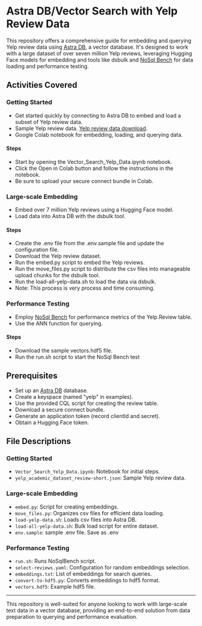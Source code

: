 # Astra DB/Vector Search with Yelp Review Data

This repository offers a comprehensive guide for embedding and querying Yelp review data using [Astra DB](https://www.datastax.com/products/datastax-astra), a vector database. It's designed to work with a large dataset of over seven million Yelp reviews, leveraging Hugging Face models for embedding and tools like dsbulk and [NoSql Bench](https://github.com/nosqlbench/nosqlbench) for data loading and performance testing.

## Activities Covered

### Getting Started
- Get started quickly by connecting to Astra DB to embed and load a subset of Yelp review data.
- Sample Yelp review data. [Yelp review data download](https://www.yelp.com/dataset).
- Google Colab notebook for embedding, loading, and querying data.

#### Steps
- Start by opening the Vector_Search_Yelp_Data.ipynb notebook.
- Click the Open in Colab button and follow the instructions in the notebook.
- Be sure to upload your secure connect bundle in Colab.

### Large-scale Embedding
- Embed over 7 million Yelp reviews using a Hugging Face model.
- Load data into Astra DB with the dsbulk tool.

#### Steps
- Create the .env file from the .env.sample file and update the configuration file.
- Download the Yelp review dataset.
- Run the embed.py script to embed the Yelp reviews.
- Run the move_files.py script to distribute the csv files into manageable upload chunks for the dsbulk tool.
- Run the load-all-yelp-data.sh to load the data via dsbulk.
- Note: This process is very process and time consuming. 

### Performance Testing
- Employ [NoSql Bench](https://github.com/nosqlbench/nosqlbench) for performance metrics of the Yelp.Review table.
- Use the ANN function for querying.

#### Steps
- Download the sample vectors.hdf5 file.
- Run the run.sh script to start the NoSql Bench test

## Prerequisites
- Set up an [Astra DB](https://www.datastax.com/products/datastax-astra) database.
- Create a keyspace (named "yelp" in examples).
- Use the provided CQL script for creating the review table.
- Download a secure connect bundle.
- Generate an application token (record clientId and secret).
- Obtain a Hugging Face token.

## File Descriptions

### Getting Started
- `Vector_Search_Yelp_Data.ipynb`: Notebook for initial steps.
- `yelp_academic_dataset_review-short.json`: Sample Yelp review data.

### Large-scale Embedding
- `embed.py`: Script for creating embeddings.
- `move_files.py`: Organizes csv files for efficient data loading.
- `load-yelp-data.sh`: Loads csv files into Astra DB.
- `load-all-yelp-data.sh`: Bulk load script for entire dataset.
- `env.sample`: sample .env file. Save as .env

### Performance Testing
- `run.sh`: Runs NoSqlBench script.
- `select-reviews.yaml`: Configuration for random embeddings selection.
- `embeddings.txt`: List of embeddings for search queries.
- `convert-to-hdf5.py`: Converts embeddings to hdf5 format.
- `vectors.hdf5`: Example hdf5 file.

---

This repository is well-suited for anyone looking to work with large-scale text data in a vector database, providing an end-to-end solution from data preparation to querying and performance evaluation.
